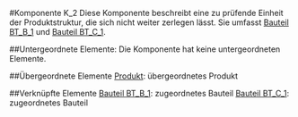 #Komponente K_2
Diese Komponente beschreibt eine zu prüfende Einheit der Produktstruktur, die sich nicht weiter zerlegen lässt. Sie umfasst  [Bauteil BT_B_1](bauteil3.md) und [Bauteil BT_C_1](bauteil4.md).

##Untergeordnete Elemente:
Die Komponente hat keine untergeordneten Elemente.

##Übergeordnete Elemente
[Produkt](Produkt.md): übergeordnetes Produkt

##Verknüpfte Elemente
[Bauteil BT_B_1](bauteil3.md): zugeordnetes Bauteil
[Bauteil BT_C_1](bauteil4.md): zugeordnetes Bauteil
